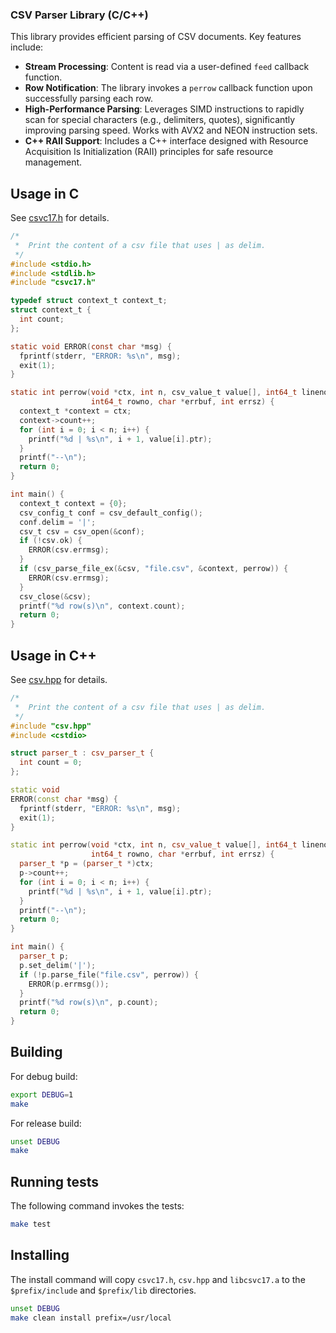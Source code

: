 ### CSV Parser Library (C/C++)

This library provides efficient parsing of CSV documents. Key features include:

- **Stream Processing**: Content is read via a user-defined `feed` callback function.
- **Row Notification**: The library invokes a `perrow` callback function upon successfully parsing each row.
- **High-Performance Parsing**: Leverages SIMD instructions to rapidly scan for special characters (e.g., delimiters, quotes), significantly improving parsing speed. Works with AVX2 and NEON instruction sets.
- **C++ RAII Support**: Includes a C++ interface designed with Resource Acquisition Is Initialization (RAII) principles for safe resource management.

## Usage in C

See
[csvc17.h](https://github.com/cktan/csvc17/blob/main/src/csvc17.h)
for details.

``` c
/*
 *  Print the content of a csv file that uses | as delim.
 */
#include <stdio.h>
#include <stdlib.h>
#include "csvc17.h"

typedef struct context_t context_t;
struct context_t {
  int count;
};

static void ERROR(const char *msg) {
  fprintf(stderr, "ERROR: %s\n", msg);
  exit(1);
}

static int perrow(void *ctx, int n, csv_value_t value[], int64_t lineno,
                  int64_t rowno, char *errbuf, int errsz) {
  context_t *context = ctx;
  context->count++;
  for (int i = 0; i < n; i++) {
    printf("%d | %s\n", i + 1, value[i].ptr);
  }
  printf("--\n");
  return 0;
}

int main() {
  context_t context = {0};
  csv_config_t conf = csv_default_config();
  conf.delim = '|';
  csv_t csv = csv_open(&conf);
  if (!csv.ok) {
    ERROR(csv.errmsg);
  }
  if (csv_parse_file_ex(&csv, "file.csv", &context, perrow)) {
    ERROR(csv.errmsg);
  }
  csv_close(&csv);
  printf("%d row(s)\n", context.count);
  return 0;
}
```

## Usage in C++

See
[csv.hpp](https://github.com/cktan/csvc17/blob/main/src/csv.hpp)
for details.

``` c++
/*
 *  Print the content of a csv file that uses | as delim.
 */
#include "csv.hpp"
#include <cstdio>

struct parser_t : csv_parser_t {
  int count = 0;
};

static void
ERROR(const char *msg) {
  fprintf(stderr, "ERROR: %s\n", msg);
  exit(1);
}

static int perrow(void *ctx, int n, csv_value_t value[], int64_t lineno,
                  int64_t rowno, char *errbuf, int errsz) {
  parser_t *p = (parser_t *)ctx;
  p->count++;
  for (int i = 0; i < n; i++) {
    printf("%d | %s\n", i + 1, value[i].ptr);
  }
  printf("--\n");
  return 0;
}

int main() {
  parser_t p;
  p.set_delim('|');
  if (!p.parse_file("file.csv", perrow)) {
    ERROR(p.errmsg());
  }
  printf("%d row(s)\n", p.count);
  return 0;
}
```

## Building

For debug build:
```bash
export DEBUG=1
make
```

For release build:
```bash
unset DEBUG
make
```

## Running tests

The following command invokes the tests:

```bash
make test
```

## Installing

The install command will copy `csvc17.h`, `csv.hpp` and `libcsvc17.a`
to the `$prefix/include` and `$prefix/lib` directories.

```bash
unset DEBUG
make clean install prefix=/usr/local
```
